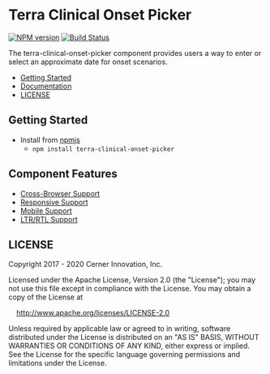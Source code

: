 # Terra Clinical Onset Picker


[![NPM version](https://badgen.net/npm/v/terra-clinical-onset-picker)](https://www.npmjs.org/package/terra-clinical-result)
[![Build Status](https://badgen.net/travis/cerner/terra-clinical)](https://travis-ci.com/cerner/terra-clinical)

The terra-clinical-onset-picker component provides users a way to enter or select an approximate date for onset scenarios.

- [Getting Started](#getting-started)
- [Documentation](https://github.com/cerner/terra-clinical/tree/master/packages/terra-clinical-onset-picker/docs)
- [LICENSE](#license)

## Getting Started

- Install from [npmjs](https://www.npmjs.com)
    - `npm install terra-clinical-onset-picker`

## Component Features

* [Cross-Browser Support](https://engineering.cerner.com/terra-ui/contributing/terra-ui/component-standards#cross-browser-support)
* [Responsive Support](https://engineering.cerner.com/terra-ui/contributing/terra-ui/component-standards#responsive-support)
* [Mobile Support](https://engineering.cerner.com/terra-ui/contributing/terra-ui/component-standards#mobile-support)
* [LTR/RTL Support](https://engineering.cerner.com/terra-ui/contributing/terra-ui/component-standards#ltr--rtl-support)

## LICENSE

Copyright 2017 - 2020 Cerner Innovation, Inc.

Licensed under the Apache License, Version 2.0 (the "License"); you may not use this file except in compliance with the License. You may obtain a copy of the License at

&nbsp;&nbsp;&nbsp;&nbsp;http://www.apache.org/licenses/LICENSE-2.0

Unless required by applicable law or agreed to in writing, software distributed under the License is distributed on an "AS IS" BASIS, WITHOUT WARRANTIES OR CONDITIONS OF ANY KIND, either express or implied. See the License for the specific language governing permissions and limitations under the License.
